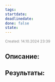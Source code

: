 ```yaml
---
tags: 
startdate: 
deadlinedate: 
done: false
state:
---
```

<span style="font-size:12px; color:#888888;">Created: 14.10.2024 23:39</span>

## Описание:


## Результаты:


